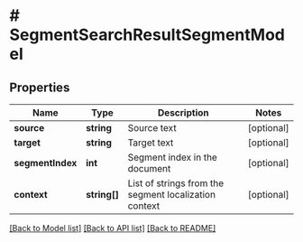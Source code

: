 # # SegmentSearchResultSegmentModel

## Properties

Name | Type | Description | Notes
------------ | ------------- | ------------- | -------------
**source** | **string** | Source text | [optional]
**target** | **string** | Target text | [optional]
**segmentIndex** | **int** | Segment index in the document | [optional]
**context** | **string[]** | List of strings from the segment localization context | [optional]

[[Back to Model list]](../../README.md#models) [[Back to API list]](../../README.md#endpoints) [[Back to README]](../../README.md)
